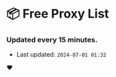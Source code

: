 # :package: Free Proxy List
### Updated every 15 minutes.

- Last updated: `2024-07-01 01:32`

:heart:
